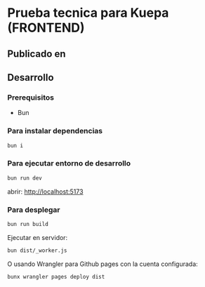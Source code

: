# Prueba tecnica para Kuepa (FRONTEND)

## Publicado en

[]()

## Desarrollo

### Prerequisitos

- Bun

### Para instalar dependencias

```sh
bun i
```

### Para ejecutar entorno de desarrollo

```sh
bun run dev
```

abrir: <http://localhost:5173>

### Para desplegar

```sh
bun run build
```

Ejecutar en servidor:

```sh
bun dist/_worker.js
```

O usando Wrangler para Github pages con la cuenta configurada:

```sh
bunx wrangler pages deploy dist
```

